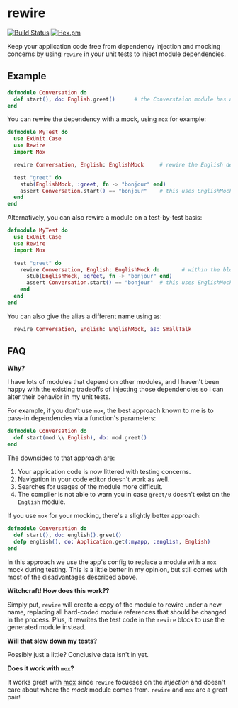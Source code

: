 rewire
===

[![Build Status](https://travis-ci.org/stephanos/rewire.svg?branch=master)](https://travis-ci.org/stephanos/rewire)
[![Hex.pm](https://img.shields.io/hexpm/v/rewire.svg)](https://hex.pm/packages/rewire)

Keep your application code free from dependency injection and mocking concerns by using `rewire` in your unit tests to inject module dependencies.

## Example

```elixir
defmodule Conversation do
  def start(), do: English.greet()      # the Converstaion module has a hard-wired dependency on the English module
end
```

You can rewire the dependency with a mock, using `mox` for example:

```elixir
defmodule MyTest do
  use ExUnit.Case
  use Rewire
  import Mox

  rewire Conversation, English: EnglishMock     # rewire the English dependency to the EnglishMock module (defined elsewhere)

  test "greet" do
    stub(EnglishMock, :greet, fn -> "bonjour" end)
    assert Conversation.start() == "bonjour"    # this uses EnglishMock now!
  end
end
```

Alternatively, you can also rewire a module on a test-by-test basis:

```elixir
defmodule MyTest do
  use ExUnit.Case
  use Rewire
  import Mox

  test "greet" do
    rewire Conversation, English: EnglishMock do       # within the block it is rewired
      stub(EnglishMock, :greet, fn -> "bonjour" end)
      assert Conversation.start() == "bonjour"  # this uses EnglishMock now!
    end
  end
end
```

You can also give the alias a different name using `as`:

```elixir
  rewire Conversation, English: EnglishMock, as: SmallTalk
```

## FAQ

**Why?**

I have lots of modules that depend on other modules, and I haven't been happy with the existing tradeoffs of injecting those dependencies so I can alter their behavior in my unit tests.

For example, if you don't use `mox`, the best approach known to me is to pass-in dependencies via a function's parameters:

```elixir
defmodule Conversation do
  def start(mod \\ English), do: mod.greet()
end
```

The downsides to that approach are:

  1) Your application code is now littered with testing concerns.
  2) Navigation in your code editor doesn't work as well.
  3) Searches for usages of the module more difficult.
  4) The compiler is not able to warn you in case `greet/0` doesn't exist on the `English` module.

If you use `mox` for your mocking, there's a slightly better approach:

```elixir
defmodule Conversation do
  def start(), do: english().greet()
  defp english(), do: Application.get(:myapp, :english, English)
end
```

In this approach we use the app's config to replace a module with a `mox` mock during testing. This is a little better in my opinion, but still comes with most of the disadvantages described above.

**Witchcraft! How does this work??**

Simply put, `rewire` will create a copy of the module to rewire under a new name, replacing all hard-coded module references that should be changed in the process. Plus, it rewrites the test code in the `rewire` block to use the generated module instead.

**Will that slow down my tests?**

Possibly just a little? Conclusive data isn't in yet.

**Does it work with `mox`?**

It works great with [mox](https://github.com/dashbitco/mox) since `rewire` focueses on the _injection_ and doesn't care about where the _mock_ module comes from. `rewire` and `mox` are a great pair!
